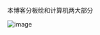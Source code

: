 本博客分板绘和计算机两大部分

![image](https://github.com/fcbyk/blog-before/assets/101487905/6f4778c0-5a2f-4256-b9ab-4d59f1d3b589)
